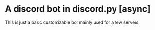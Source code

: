 # A discord bot in discord.py [async]
This is just a basic customizable bot mainly used for a few servers.